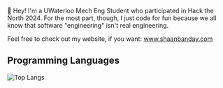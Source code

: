 👋 Hey! I'm a UWaterloo Mech Eng Student who participated in Hack the North 2024. For the most part, though, I just code for fun because we all know that software "engineering" isn't real engineering.

Feel free to check out my website, if you want: www.shaanbanday.com

## Programming Languages
![Top Langs](https://github-readme-stats.vercel.app/api/top-langs/?username=shaanbanday&layout=pie&hide=c&theme=vue)
